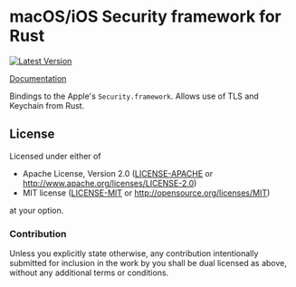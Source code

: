 # macOS/iOS Security framework for Rust

[![Latest Version](https://img.shields.io/crates/v/apple-security-framework.svg)](https://crates.io/crates/apple-security-framework)

[Documentation](https://docs.rs/apple-security-framework)

Bindings to the Apple's `Security.framework`. Allows use of TLS and Keychain from Rust.

## License

Licensed under either of

- Apache License, Version 2.0 ([LICENSE-APACHE](LICENSE-APACHE) or http://www.apache.org/licenses/LICENSE-2.0)
- MIT license ([LICENSE-MIT](LICENSE-MIT) or http://opensource.org/licenses/MIT)

at your option.

### Contribution

Unless you explicitly state otherwise, any contribution intentionally submitted for inclusion in the work by you shall be dual licensed as above, without any additional terms or conditions.
